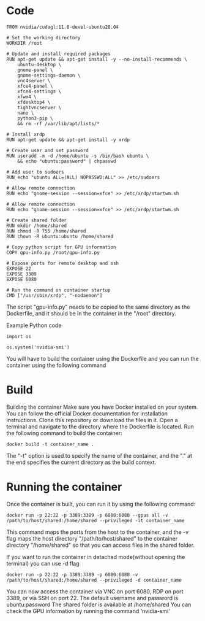
# Code

    FROM nvidia/cudagl:11.0-devel-ubuntu20.04

    # Set the working directory
    WORKDIR /root

    # Update and install required packages
    RUN apt-get update && apt-get install -y --no-install-recommends \
        ubuntu-desktop \
        gnome-panel \
        gnome-settings-daemon \
        vnc4server \
        xfce4-panel \
        xfce4-settings \
        xfwm4 \
        xfdesktop4 \
        tightvncserver \
        nano \
        python3-pip \
        && rm -rf /var/lib/apt/lists/*

    # Install xrdp
    RUN apt-get update && apt-get install -y xrdp

    # Create user and set password
    RUN useradd -m -d /home/ubuntu -s /bin/bash ubuntu \
        && echo "ubuntu:password" | chpasswd

    # Add user to sudoers
    RUN echo "ubuntu ALL=(ALL) NOPASSWD:ALL" >> /etc/sudoers

    # Allow remote connection
    RUN echo "gnome-session --session=xfce" >> /etc/xrdp/startwm.sh

    # Allow remote connection
    RUN echo "gnome-session --session=xfce" >> /etc/xrdp/startwm.sh

    # Create shared folder
    RUN mkdir /home/shared
    RUN chmod -R 755 /home/shared
    RUN chown -R ubuntu:ubuntu /home/shared

    # Copy python script for GPU information
    COPY gpu-info.py /root/gpu-info.py

    # Expose ports for remote desktop and ssh
    EXPOSE 22
    EXPOSE 3389
    EXPOSE 6080

    # Run the command on container startup
    CMD ["/usr/sbin/xrdp", "-nodaemon"]

The script "gpu-info.py" needs to be copied to the same directory as the Dockerfile, and it should be in the container in the "/root" directory.

Example Python code 

    import os

    os.system('nvidia-smi')

You will have to build the container using the Dockerfile and you can run the container using the following command

# Build
Building the container
Make sure you have Docker installed on your system. You can follow the official Docker documentation for installation instructions.
Clone this repository or download the files in it.
Open a terminal and navigate to the directory where the Dockerfile is located.
Run the following command to build the container:

    docker build -t container_name .

The "-t" option is used to specify the name of the container, and the "." at the end specifies the current directory as the build context.

# Running the container

Once the container is built, you can run it by using the following command:

    docker run -p 22:22 -p 3389:3389 -p 6080:6080 --gpus all -v /path/to/host/shared:/home/shared --privileged -it container_name

This command maps the ports from the host to the container, and the -v flag maps the host directory "/path/to/host/shared" to the container directory "/home/shared" so that you can access files in the shared folder.

If you want to run the container in detached mode(without opening the terminal) you can use -d flag

    docker run -p 22:22 -p 3389:3389 -p 6080:6080 -v /path/to/host/shared:/home/shared --privileged -d container_name

You can now access the container via VNC on port 6080, RDP on port 3389, or via SSH on port 22.
The default username and password is ubuntu:password
The shared folder is available at /home/shared
You can check the GPU information by running the command 'nvidia-smi'

